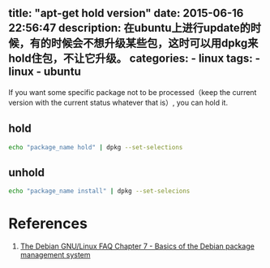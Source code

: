 title: "apt-get hold version"
date: 2015-06-16 22:56:47
description: 在ubuntu上进行update的时候，有的时候会不想升级某些包，这时可以用dpkg来hold住包，不让它升级。
categories:
    - linux
tags:
    - linux
    - ubuntu
---

If you want some specific package not to be processed（keep the current version with the current status whatever that is）, you can hold it.

## hold

```bash
echo "package_name hold" | dpkg --set-selections
```

## unhold

```bash
echo "package_name install" | dpkg --set-selecions
```

# References

1. [The Debian GNU/Linux FAQ
Chapter 7 - Basics of the Debian package management system](http://www.debian.org/doc/manuals/debian-faq/ch-pkg_basics.en.html)
